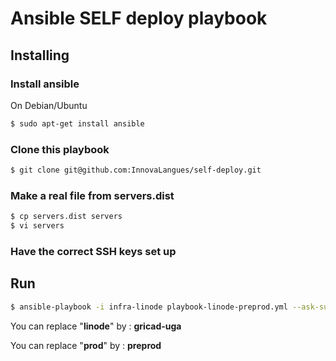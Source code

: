 # Ansible SELF deploy playbook

## Installing

### Install ansible

On Debian/Ubuntu

````bash
$ sudo apt-get install ansible
````

### Clone this playbook

````bash
$ git clone git@github.com:InnovaLangues/self-deploy.git

````

### Make a real file from servers.dist
````bash
$ cp servers.dist servers
$ vi servers
````

### Have the correct SSH keys set up

## Run

````bash
$ ansible-playbook -i infra-linode playbook-linode-preprod.yml --ask-sudo-pass
````

You can replace "**linode**" by : **gricad-uga**

You can replace "**prod**" by : **preprod**

